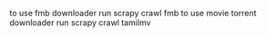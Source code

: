 to use fmb downloader run scrapy crawl fmb
to use movie torrent downloader run scrapy crawl tamilmv
